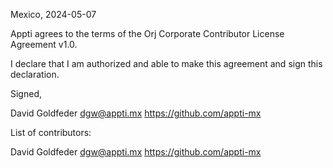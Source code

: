 Mexico, 2024-05-07

Appti agrees to the terms of the Orj Corporate Contributor License Agreement v1.0.

I declare that I am authorized and able to make this agreement and sign this declaration.

Signed,

David Goldfeder <dgw@appti.mx> https://github.com/appti-mx

List of contributors:

David Goldfeder <dgw@appti.mx> https://github.com/appti-mx
